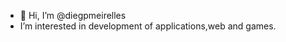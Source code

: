 - 👋 Hi, I’m @diegpmeirelles
- I’m interested in development of applications,web and games.


<!---
DiegoMeirelles/DiegoMeirelles is a ✨ special ✨ repository because its `README.md` (this file) appears on your GitHub profile.
You can click the Preview link to take a look at your changes.
--->
